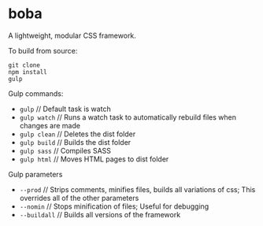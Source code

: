# boba
A lightweight, modular CSS framework.

To build from source:

```
git clone 
npm install
gulp
```

Gulp commands:
* `gulp` // Default task is watch
* `gulp watch` // Runs a  watch task to automatically rebuild files when changes are made
* `gulp clean` // Deletes the dist folder
* `gulp build` // Builds the dist folder
* `gulp sass` // Compiles SASS
* `gulp html` // Moves HTML pages to dist folder 

Gulp parameters
* `--prod` // Strips comments, minifies files, builds all variations of css; This overrides all of the other parameters
* `--nomin` // Stops minification of files; Useful for debugging
* `--buildall` // Builds all versions of the framework